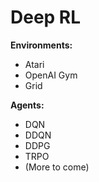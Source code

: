 # Deep RL

**Environments:**
  * Atari
  * OpenAI Gym
  * Grid

**Agents:**
  * DQN
  * DDQN
  * DDPG
  * TRPO
  * (More to come)
